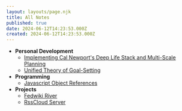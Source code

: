 ```yaml
---
layout: layouts/page.njk
title: All Notes
published: true
date: 2024-06-12T14:23:53.000Z
created: 2024-06-12T14:23:53.000Z
---
```

- **Personal Development**
  - [Implementing Cal Newport's Deep Life Stack and Multi-Scale Planning](/notes/deep-plan/)
  - [Unified Theory of Goal-Setting](/notes/unified-theory-of-goal-setting/)
- **Programming**
  - [Javascript Object References](/notes/javascript-object-references/)
- **Projects**
  - [Fedwiki River](/notes/fedwiki-river/)
  - [RssCloud Server](/notes/rsscloud-server/)
